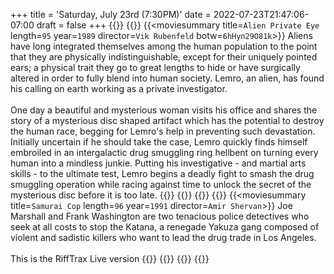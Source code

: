 +++
title = 'Saturday, July 23rd (7:30PM)'
date = 2022-07-23T21:47:06-07:00
draft = false
+++
{{<movienight>}}
{{<movie>}}
{{<moviesummary title=`Alien Private Eye` length=`95` year=`1989` director=`Vik Rubenfeld` botw=`6hHyn29O81k`>}}
Aliens have long integrated themselves among the human population to the point that they are physically indistinguishable, except for their uniquely pointed ears; a physical trait they go to great lengths to hide or have surgically altered in order to fully blend into human society. Lemro, an alien, has found his calling on earth working as a private investigator.
<br/><br/>
One day a beautiful and mysterious woman visits his office and shares the story of a mysterious disc shaped artifact which has the potential to destroy the human race, begging for Lemro's help in preventing such devastation. Initially uncertain if he should take the case, Lemro quickly finds himself embroiled in an intergalactic drug smuggling ring hellbent on turning every human into a mindless junkie. Putting his investigative - and martial arts skills - to the ultimate test, Lemro begins a deadly fight to smash the drug smuggling operation while racing against time to unlock the secret of the mysterious disc before it is too late.
{{</moviesummary>}}
{{<movietrailer uiuO1oLfp5s>}}
{{</movie>}}
{{<movie>}}
{{<moviesummary title=`Samurai Cop` length=`96` year=`1991` director=`Amir Shervan`>}}
Joe Marshall and Frank Washington are two tenacious police detectives who seek at all costs to stop the Katana, a renegade Yakuza gang composed of violent and sadistic killers who want to lead the drug trade in Los Angeles.
<br/><br/>
This is the RiffTrax Live version
{{</moviesummary>}}
{{<movietrailer tmo7HfCm7Eo>}}
{{</movie>}}
{{</movienight>}}